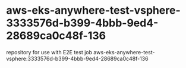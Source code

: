# aws-eks-anywhere-test-vsphere-3333576d-b399-4bbb-9ed4-28689ca0c48f-136
repository for use with E2E test job aws-eks-anywhere-test-vsphere:3333576d-b399-4bbb-9ed4-28689ca0c48f-136
